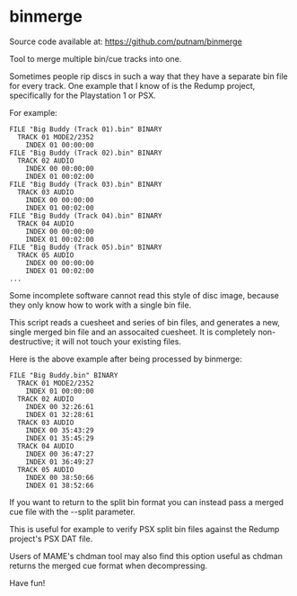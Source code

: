# binmerge

Source code available at: https://github.com/putnam/binmerge

Tool to merge multiple bin/cue tracks into one.

Sometimes people rip discs in such a way that they have a separate bin file for every track. One example that I know of is the Redump project, specifically for the Playstation 1 or PSX.

For example:

```
FILE "Big Buddy (Track 01).bin" BINARY
  TRACK 01 MODE2/2352
    INDEX 01 00:00:00
FILE "Big Buddy (Track 02).bin" BINARY
  TRACK 02 AUDIO
    INDEX 00 00:00:00
    INDEX 01 00:02:00
FILE "Big Buddy (Track 03).bin" BINARY
  TRACK 03 AUDIO
    INDEX 00 00:00:00
    INDEX 01 00:02:00
FILE "Big Buddy (Track 04).bin" BINARY
  TRACK 04 AUDIO
    INDEX 00 00:00:00
    INDEX 01 00:02:00
FILE "Big Buddy (Track 05).bin" BINARY
  TRACK 05 AUDIO
    INDEX 00 00:00:00
    INDEX 01 00:02:00
...
```

Some incomplete software cannot read this style of disc image, because they only know how to work with a single bin file.

This script reads a cuesheet and series of bin files, and generates a new, single merged bin file and an assocaited cuesheet. It is completely non-destructive; it will not touch your existing files.

Here is the above example after being processed by binmerge:
```
FILE "Big Buddy.bin" BINARY
  TRACK 01 MODE2/2352
    INDEX 01 00:00:00
  TRACK 02 AUDIO
    INDEX 00 32:26:61
    INDEX 01 32:28:61
  TRACK 03 AUDIO
    INDEX 00 35:43:29
    INDEX 01 35:45:29
  TRACK 04 AUDIO
    INDEX 00 36:47:27
    INDEX 01 36:49:27
  TRACK 05 AUDIO
    INDEX 00 38:50:66
    INDEX 01 38:52:66
```

If you want to return to the split bin format you can instead pass a merged cue file with the --split parameter.

This is useful for example to verify PSX split bin files against the Redump project's PSX DAT file.

Users of MAME's chdman tool may also find this option useful as chdman returns the merged cue format when decompressing.

Have fun!
